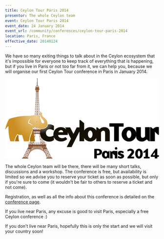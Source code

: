 ```yaml
---
title: Ceylon Tour Paris 2014
presentor: The whole Ceylon team
event: Ceylon Tour Paris 2014
event_date: 24 January 2014
event_url: /community/conferences/ceylon-tour-paris-2014
location: Paris, France
effective_date: 20140124
---
```


We have so many exiting things to talk about in the Ceylon ecosystem that it's impossible for everyone
to keep track of everything that is happening, but if you live in Paris or not too far from it, we can
help you, because we will organise our first Ceylon Tour conference in Paris in January 2014.

[![Ceylon Tour Paris 2014 logo](/images/ceylon-tour-paris-2014.png)](/community/conferences/ceylon-tour-paris-2014)

The whole Ceylon team will be there, there will be many short talks, discussions and a workshop. The
conference is free, but availability is limited so we advise you to reserve your ticket as soon as
possible, but only if you're sure to come (it wouldn't be fair to others to reserve a ticket and not come).

Registration, as well as all the info about this conference is detailed on the 
[conference page](/community/conferences/ceylon-tour-paris-2014).

If you live near Paris, any excuse is good to visit Paris, especially a free Ceylon conference :)

If you don't live near Paris, hopefully this is only the start and we will visit your country soon!
